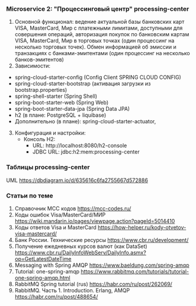 ### Microservice 2: "Процессинговый центр" processing-center
1. Основной функционал: ведение актуальной базы банковских карт VISA, MasterCard, Мир с платежными лимитами, доступными
   для совершения операций, авторизация покупок по банковским картам VISA, MasterCard, Мир в торговых точках (один
   процессинг на несколько торговых точек). Обмен информацией об эмиссии и транзакциях с банками-эмитентами (один процессинг
   на несколько банков-эмитентов)
2. Зависимости:
  - spring-cloud-starter-config (Config Client SPRING CLOUD CONFIG)
  - spring-cloud-starter-bootstrap (активация загрузки из bootstrap.properties)
  - spring-shell-starter (Spring Shell)
  - spring-boot-starter-web (Spring Web) 
  - spring-boot-starter-data-jpa (Spring Data JPA)
  - h2 (в плане: PostgreSQL + liquibase)
  - Дополнительно (в плане): spring-cloud-starter-actuator, 
3. Конфигурация и настройки:
    - Консоль H2:
        - URL: http://localhost:8080/h2-console
        - JDBC URL: jdbc:h2:mem:processing-center

### Таблицы processing-center
  UML https://dbdiagram.io/d/635616c6fa2755667d572886

### Статьи по теме
1. Справочник MCC кодов https://mcc-codes.ru/
2. Коды ошибок Visa/MasterCard/МИР https://wiki.mandarin.io/pages/viewpage.action?pageId=5014410
3. Коды ответов Visa и MasterCard https://how-helper.ru/kody-otvetov-visa-mastercard/
4. Банк России. Технические ресурсы https://www.cbr.ru/development/
5. Получение ежедневных курсов валют (как DataSet) https://www.cbr.ru/DailyInfoWebServ/DailyInfo.asmx?op=GetLatestDateTime
6. Messaging with Spring AMQP https://www.baeldung.com/spring-amqp
7. Tutorial: one-spring-amqp https://www.rabbitmq.com/tutorials/tutorial-one-spring-amqp.html
8. RabbitMQ Spring tutorial (rus) https://habr.com/ru/post/262069/
9. RabbitMQ. Часть 1. Introduction. Erlang, AMQP https://habr.com/ru/post/488654/